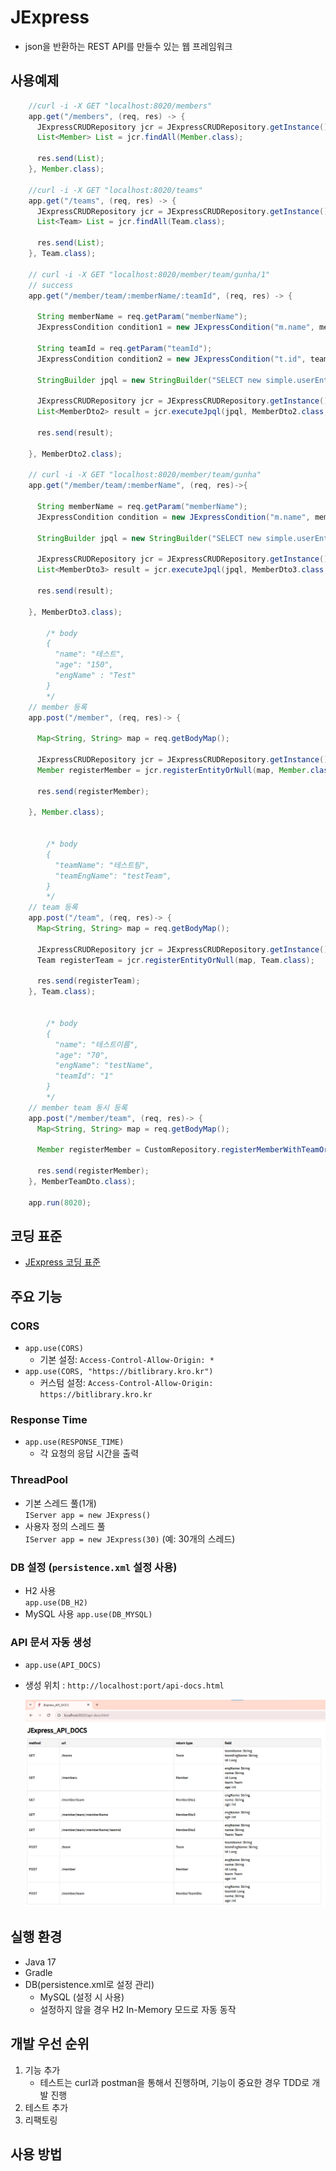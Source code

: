 # JExpress

- json을 반환하는 REST API를 만들수 있는 웹 프레임워크

## 사용예제

```java
    //curl -i -X GET "localhost:8020/members"
    app.get("/members", (req, res) -> {
      JExpressCRUDRepository jcr = JExpressCRUDRepository.getInstance();
      List<Member> List = jcr.findAll(Member.class);

      res.send(List);
    }, Member.class);

    //curl -i -X GET "localhost:8020/teams"
    app.get("/teams", (req, res) -> {
      JExpressCRUDRepository jcr = JExpressCRUDRepository.getInstance();
      List<Team> List = jcr.findAll(Team.class);

      res.send(List);
    }, Team.class);
    
    // curl -i -X GET "localhost:8020/member/team/gunha/1"
    // success
    app.get("/member/team/:memberName/:teamId", (req, res) -> {

      String memberName = req.getParam("memberName");
      JExpressCondition condition1 = new JExpressCondition("m.name", memberName);

      String teamId = req.getParam("teamId");
      JExpressCondition condition2 = new JExpressCondition("t.id", teamId);

      StringBuilder jpql = new StringBuilder("SELECT new simple.userEntity.MemberDto2(m.name, m.engName, m.team) FROM Member m join m.team t");

      JExpressCRUDRepository jcr = JExpressCRUDRepository.getInstance();
      List<MemberDto2> result = jcr.executeJpql(jpql, MemberDto2.class, condition1, condition2);

      res.send(result);

    }, MemberDto2.class);

    // curl -i -X GET "localhost:8020/member/team/gunha"
    app.get("/member/team/:memberName", (req, res)->{

      String memberName = req.getParam("memberName");
      JExpressCondition condition = new JExpressCondition("m.name", memberName);

      StringBuilder jpql = new StringBuilder("SELECT new simple.userEntity.MemberDto3(m.age, m.engName) FROM Member m");

      JExpressCRUDRepository jcr = JExpressCRUDRepository.getInstance();
      List<MemberDto3> result = jcr.executeJpql(jpql, MemberDto3.class, condition);

      res.send(result);

    }, MemberDto3.class);
        
        /* body
        {
          "name": "테스트",
          "age": "150",
          "engName" : "Test"
        }
        */
    // member 등록
    app.post("/member", (req, res)-> {

      Map<String, String> map = req.getBodyMap();

      JExpressCRUDRepository jcr = JExpressCRUDRepository.getInstance();
      Member registerMember = jcr.registerEntityOrNull(map, Member.class);

      res.send(registerMember);

    }, Member.class);


        /* body
        {
          "teamName": "테스트팀",
          "teamEngName": "testTeam",
        }
        */
    // team 등록
    app.post("/team", (req, res)-> {
      Map<String, String> map = req.getBodyMap();

      JExpressCRUDRepository jcr = JExpressCRUDRepository.getInstance();
      Team registerTeam = jcr.registerEntityOrNull(map, Team.class);

      res.send(registerTeam);
    }, Team.class);


        /* body
        {
          "name": "테스트이름",
          "age": "70",
          "engName": "testName",
          "teamId": "1"
        }
        */
    // member team 동시 등록
    app.post("/member/team", (req, res)-> {
      Map<String, String> map = req.getBodyMap();

      Member registerMember = CustomRepository.registerMemberWithTeamOrNull(map);

      res.send(registerMember);
    }, MemberTeamDto.class);

    app.run(8020);
```
## 코딩 표준

- [JExpress 코딩 표준](docs/CodingStandard.md)

## 주요 기능

### CORS
- `app.use(CORS)`
  - 기본 설정: `Access-Control-Allow-Origin: *`
- `app.use(CORS, "https://bitlibrary.kro.kr")`
  - 커스텀 설정: `Access-Control-Allow-Origin: https://bitlibrary.kro.kr`

### Response Time
- `app.use(RESPONSE_TIME)`
  - 각 요청의 응답 시간을 출력

### ThreadPool
- 기본 스레드 풀(1개)  
  `IServer app = new JExpress()`
- 사용자 정의 스레드 풀  
  `IServer app = new JExpress(30)` (예: 30개의 스레드)

### DB 설정 (`persistence.xml` 설정 사용)
- H2 사용  
  `app.use(DB_H2)`
- MySQL 사용
  `app.use(DB_MYSQL)`

### API 문서 자동 생성
- `app.use(API_DOCS)`
- 생성 위치 : `http://localhost:port/api-docs.html`

  ![api-docs](docs/images/api-docs.png)

## 실행 환경

- Java 17
- Gradle
- DB(persistence.xml로 설정 관리)
  - MySQL (설정 시 사용)
  - 설정하지 않을 경우 H2 In-Memory 모드로 자동 동작

## 개발 우선 순위
1. 기능 추가
   - 테스트는 curl과 postman을 통해서 진행하며, 기능이 중요한 경우 TDD로 개발 진행
2. 테스트 추가
3. 리팩토링

## 사용 방법